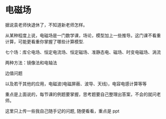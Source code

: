 # 电磁场

据说袁老师快退休了，不知道新老师怎样。

从某种程度上说，电磁场是一门数学课，场论，模型加上一些推导。这门课不看重计算，可能更看重你掌握了哪些计算模型.

七个场：库仑电场、恒定电流场、恒定磁场、准静态电、磁场、时变电磁场、涡流

两种方法：镜像法和电轴法

边值问题

以及若干其他的应用，电磁波(电磁屏蔽、波导、天线)，电容电感计算等等

重点是上面说的，每节课的例题要掌握，思考题要自己整理出答案，不会的就问老师。

这里只上传一些我自己随手记的问题, 随便看看，重点是 ppt
